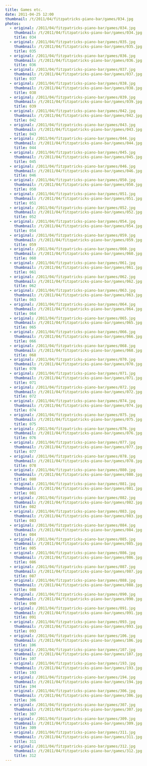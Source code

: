 ```yaml
---
title: Games etc.
date: 2011-04-25 12:00
thumbnail: /t/2011/04/fitzpatricks-piano-bar/games/034.jpg
photos:
  - original: /2011/04/fitzpatricks-piano-bar/games/034.jpg
    thumbnail: /t/2011/04/fitzpatricks-piano-bar/games/034.jpg
    title: 034
  - original: /2011/04/fitzpatricks-piano-bar/games/035.jpg
    thumbnail: /t/2011/04/fitzpatricks-piano-bar/games/035.jpg
    title: 035
  - original: /2011/04/fitzpatricks-piano-bar/games/036.jpg
    thumbnail: /t/2011/04/fitzpatricks-piano-bar/games/036.jpg
    title: 036
  - original: /2011/04/fitzpatricks-piano-bar/games/037.jpg
    thumbnail: /t/2011/04/fitzpatricks-piano-bar/games/037.jpg
    title: 037
  - original: /2011/04/fitzpatricks-piano-bar/games/038.jpg
    thumbnail: /t/2011/04/fitzpatricks-piano-bar/games/038.jpg
    title: 038
  - original: /2011/04/fitzpatricks-piano-bar/games/039.jpg
    thumbnail: /t/2011/04/fitzpatricks-piano-bar/games/039.jpg
    title: 039
  - original: /2011/04/fitzpatricks-piano-bar/games/042.jpg
    thumbnail: /t/2011/04/fitzpatricks-piano-bar/games/042.jpg
    title: 042
  - original: /2011/04/fitzpatricks-piano-bar/games/043.jpg
    thumbnail: /t/2011/04/fitzpatricks-piano-bar/games/043.jpg
    title: 043
  - original: /2011/04/fitzpatricks-piano-bar/games/044.jpg
    thumbnail: /t/2011/04/fitzpatricks-piano-bar/games/044.jpg
    title: 044
  - original: /2011/04/fitzpatricks-piano-bar/games/045.jpg
    thumbnail: /t/2011/04/fitzpatricks-piano-bar/games/045.jpg
    title: 045
  - original: /2011/04/fitzpatricks-piano-bar/games/046.jpg
    thumbnail: /t/2011/04/fitzpatricks-piano-bar/games/046.jpg
    title: 046
  - original: /2011/04/fitzpatricks-piano-bar/games/050.jpg
    thumbnail: /t/2011/04/fitzpatricks-piano-bar/games/050.jpg
    title: 050
  - original: /2011/04/fitzpatricks-piano-bar/games/051.jpg
    thumbnail: /t/2011/04/fitzpatricks-piano-bar/games/051.jpg
    title: 051
  - original: /2011/04/fitzpatricks-piano-bar/games/052.jpg
    thumbnail: /t/2011/04/fitzpatricks-piano-bar/games/052.jpg
    title: 052
  - original: /2011/04/fitzpatricks-piano-bar/games/054.jpg
    thumbnail: /t/2011/04/fitzpatricks-piano-bar/games/054.jpg
    title: 054
  - original: /2011/04/fitzpatricks-piano-bar/games/059.jpg
    thumbnail: /t/2011/04/fitzpatricks-piano-bar/games/059.jpg
    title: 059
  - original: /2011/04/fitzpatricks-piano-bar/games/060.jpg
    thumbnail: /t/2011/04/fitzpatricks-piano-bar/games/060.jpg
    title: 060
  - original: /2011/04/fitzpatricks-piano-bar/games/061.jpg
    thumbnail: /t/2011/04/fitzpatricks-piano-bar/games/061.jpg
    title: 061
  - original: /2011/04/fitzpatricks-piano-bar/games/062.jpg
    thumbnail: /t/2011/04/fitzpatricks-piano-bar/games/062.jpg
    title: 062
  - original: /2011/04/fitzpatricks-piano-bar/games/063.jpg
    thumbnail: /t/2011/04/fitzpatricks-piano-bar/games/063.jpg
    title: 063
  - original: /2011/04/fitzpatricks-piano-bar/games/064.jpg
    thumbnail: /t/2011/04/fitzpatricks-piano-bar/games/064.jpg
    title: 064
  - original: /2011/04/fitzpatricks-piano-bar/games/065.jpg
    thumbnail: /t/2011/04/fitzpatricks-piano-bar/games/065.jpg
    title: 065
  - original: /2011/04/fitzpatricks-piano-bar/games/066.jpg
    thumbnail: /t/2011/04/fitzpatricks-piano-bar/games/066.jpg
    title: 066
  - original: /2011/04/fitzpatricks-piano-bar/games/068.jpg
    thumbnail: /t/2011/04/fitzpatricks-piano-bar/games/068.jpg
    title: 068
  - original: /2011/04/fitzpatricks-piano-bar/games/070.jpg
    thumbnail: /t/2011/04/fitzpatricks-piano-bar/games/070.jpg
    title: 070
  - original: /2011/04/fitzpatricks-piano-bar/games/071.jpg
    thumbnail: /t/2011/04/fitzpatricks-piano-bar/games/071.jpg
    title: 071
  - original: /2011/04/fitzpatricks-piano-bar/games/072.jpg
    thumbnail: /t/2011/04/fitzpatricks-piano-bar/games/072.jpg
    title: 072
  - original: /2011/04/fitzpatricks-piano-bar/games/074.jpg
    thumbnail: /t/2011/04/fitzpatricks-piano-bar/games/074.jpg
    title: 074
  - original: /2011/04/fitzpatricks-piano-bar/games/075.jpg
    thumbnail: /t/2011/04/fitzpatricks-piano-bar/games/075.jpg
    title: 075
  - original: /2011/04/fitzpatricks-piano-bar/games/076.jpg
    thumbnail: /t/2011/04/fitzpatricks-piano-bar/games/076.jpg
    title: 076
  - original: /2011/04/fitzpatricks-piano-bar/games/077.jpg
    thumbnail: /t/2011/04/fitzpatricks-piano-bar/games/077.jpg
    title: 077
  - original: /2011/04/fitzpatricks-piano-bar/games/078.jpg
    thumbnail: /t/2011/04/fitzpatricks-piano-bar/games/078.jpg
    title: 078
  - original: /2011/04/fitzpatricks-piano-bar/games/080.jpg
    thumbnail: /t/2011/04/fitzpatricks-piano-bar/games/080.jpg
    title: 080
  - original: /2011/04/fitzpatricks-piano-bar/games/081.jpg
    thumbnail: /t/2011/04/fitzpatricks-piano-bar/games/081.jpg
    title: 081
  - original: /2011/04/fitzpatricks-piano-bar/games/082.jpg
    thumbnail: /t/2011/04/fitzpatricks-piano-bar/games/082.jpg
    title: 082
  - original: /2011/04/fitzpatricks-piano-bar/games/083.jpg
    thumbnail: /t/2011/04/fitzpatricks-piano-bar/games/083.jpg
    title: 083
  - original: /2011/04/fitzpatricks-piano-bar/games/084.jpg
    thumbnail: /t/2011/04/fitzpatricks-piano-bar/games/084.jpg
    title: 084
  - original: /2011/04/fitzpatricks-piano-bar/games/085.jpg
    thumbnail: /t/2011/04/fitzpatricks-piano-bar/games/085.jpg
    title: 085
  - original: /2011/04/fitzpatricks-piano-bar/games/086.jpg
    thumbnail: /t/2011/04/fitzpatricks-piano-bar/games/086.jpg
    title: 086
  - original: /2011/04/fitzpatricks-piano-bar/games/087.jpg
    thumbnail: /t/2011/04/fitzpatricks-piano-bar/games/087.jpg
    title: 087
  - original: /2011/04/fitzpatricks-piano-bar/games/088.jpg
    thumbnail: /t/2011/04/fitzpatricks-piano-bar/games/088.jpg
    title: 088
  - original: /2011/04/fitzpatricks-piano-bar/games/090.jpg
    thumbnail: /t/2011/04/fitzpatricks-piano-bar/games/090.jpg
    title: 090
  - original: /2011/04/fitzpatricks-piano-bar/games/091.jpg
    thumbnail: /t/2011/04/fitzpatricks-piano-bar/games/091.jpg
    title: 091
  - original: /2011/04/fitzpatricks-piano-bar/games/093.jpg
    thumbnail: /t/2011/04/fitzpatricks-piano-bar/games/093.jpg
    title: 093
  - original: /2011/04/fitzpatricks-piano-bar/games/106.jpg
    thumbnail: /t/2011/04/fitzpatricks-piano-bar/games/106.jpg
    title: 106
  - original: /2011/04/fitzpatricks-piano-bar/games/107.jpg
    thumbnail: /t/2011/04/fitzpatricks-piano-bar/games/107.jpg
    title: 107
  - original: /2011/04/fitzpatricks-piano-bar/games/193.jpg
    thumbnail: /t/2011/04/fitzpatricks-piano-bar/games/193.jpg
    title: 193
  - original: /2011/04/fitzpatricks-piano-bar/games/194.jpg
    thumbnail: /t/2011/04/fitzpatricks-piano-bar/games/194.jpg
    title: 194
  - original: /2011/04/fitzpatricks-piano-bar/games/306.jpg
    thumbnail: /t/2011/04/fitzpatricks-piano-bar/games/306.jpg
    title: 306
  - original: /2011/04/fitzpatricks-piano-bar/games/307.jpg
    thumbnail: /t/2011/04/fitzpatricks-piano-bar/games/307.jpg
    title: 307
  - original: /2011/04/fitzpatricks-piano-bar/games/309.jpg
    thumbnail: /t/2011/04/fitzpatricks-piano-bar/games/309.jpg
    title: 309
  - original: /2011/04/fitzpatricks-piano-bar/games/311.jpg
    thumbnail: /t/2011/04/fitzpatricks-piano-bar/games/311.jpg
    title: 311
  - original: /2011/04/fitzpatricks-piano-bar/games/312.jpg
    thumbnail: /t/2011/04/fitzpatricks-piano-bar/games/312.jpg
    title: 312
---
```

